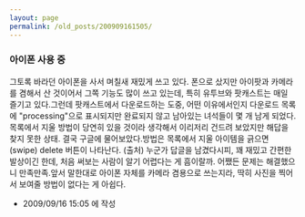 ```yaml
---
layout: page
permalink: /old_posts/200909161505/
---
```


### 아이폰 사용 중


그토록 바라던 아이폰을 사서 며칠새 재밌게 쓰고 있다. 폰으로 샀지만 아이팟과 카메라를 겸해서 산 것이어서 그쪽 기능도 많이 쓰고 있는데, 특히 유투브와 팟캐스트는 매일 즐기고 있다.그런데 팟캐스트에서 다운로드하는 도중, 어떤 이유에서인지 다운로드 목록에 "processing"으로 표시되지만 완료되지 않고 남아있는 녀석들이 몇 개 남게 되었다. 목록에서 지울 방법이 당연히 있을 것이라 생각해서 이리저리 건드려 보았지만 해답을 찾지 못한 상태. 결국 구글에 물어보았다.방법은 목록에서 지울 아이템을 긁으면(swipe) delete 버튼이 나타난다. (출처) 누군가 답글을 남겼다시피, 꽤 재밌고 간편한 발상이긴 한데, 처음 써보는 사람이 알기 어렵다는 게 흠이랄까. 어쨌든 문제는 해결했으니 만족만족.앞서 말한대로 아이폰 자체를 카메라 겸용으로 쓰는지라, 딱히 사진을 찍어서 보여줄 방법이 없다는 게 아쉽다.




- 2009/09/16 15:05 에 작성
